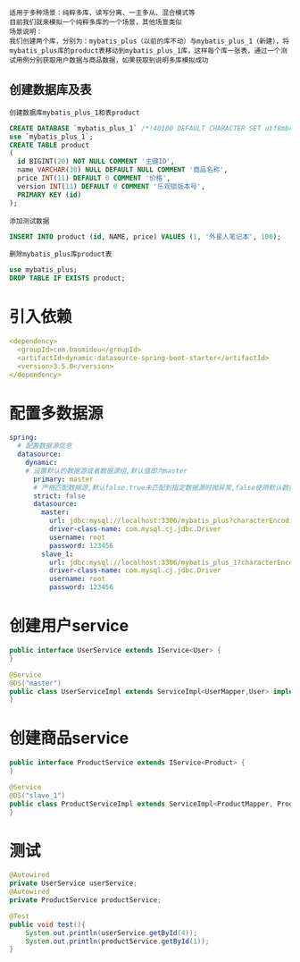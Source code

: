 	适用于多种场景：纯粹多库、读写分离、一主多从、混合模式等
	目前我们就来模拟一个纯粹多库的一个场景，其他场景类似
	场景说明：
	我们创建两个库，分别为：mybatis_plus（以前的库不动）与mybatis_plus_1（新建），将mybatis_plus库的product表移动到mybatis_plus_1库，这样每个库一张表，通过一个测试用例分别获取用户数据与商品数据，如果获取到说明多库模拟成功
## 创建数据库及表
	创建数据库mybatis_plus_1和表product
```sql
CREATE DATABASE `mybatis_plus_1` /*!40100 DEFAULT CHARACTER SET utf8mb4 */;
use `mybatis_plus_1`;
CREATE TABLE product
(
  id BIGINT(20) NOT NULL COMMENT '主键ID',
  name VARCHAR(30) NULL DEFAULT NULL COMMENT '商品名称',
  price INT(11) DEFAULT 0 COMMENT '价格',
  version INT(11) DEFAULT 0 COMMENT '乐观锁版本号',
  PRIMARY KEY (id)
);
```
	添加测试数据
```sql
INSERT INTO product (id, NAME, price) VALUES (1, '外星人笔记本', 100);
```
	删除mybatis_plus库product表
```sql
use mybatis_plus;
DROP TABLE IF EXISTS product;
```
# **引入依赖**
```yaml
<dependency>
  <groupId>com.baomidou</groupId>
  <artifactId>dynamic-datasource-spring-boot-starter</artifactId>
  <version>3.5.0</version>
</dependency>
```
# **配置多数据源**
```yaml
spring:
  # 配置数据源信息
  datasource:
    dynamic:
    # 设置默认的数据源或者数据源组,默认值即为master
      primary: master
      # 严格匹配数据源,默认false.true未匹配到指定数据源时抛异常,false使用默认数据源
      strict: false
      datasource:
        master:
          url: jdbc:mysql://localhost:3306/mybatis_plus?characterEncoding=utf-8&useSSL=false
          driver-class-name: com.mysql.cj.jdbc.Driver
          username: root
          password: 123456
        slave_1:
          url: jdbc:mysql://localhost:3306/mybatis_plus_1?characterEncoding=utf-8&useSSL=false
          driver-class-name: com.mysql.cj.jdbc.Driver
          username: root
          password: 123456
```
# **创建用户service**
```java
public interface UserService extends IService<User> {
}
```
```java
@Service
@DS("master")
public class UserServiceImpl extends ServiceImpl<UserMapper,User> implements UserService {
}
```
# **创建商品service**
```java
public interface ProductService extends IService<Product> {
}
```
```java
@Service
@DS("slave_1")
public class ProductServiceImpl extends ServiceImpl<ProductMapper, Product> implements ProductService {
}
```
# 测试
```java
@Autowired
private UserService userService;
@Autowired
private ProductService productService;

@Test
public void test(){
    System.out.println(userService.getById(4));
    System.out.println(productService.getById(1));
}
```